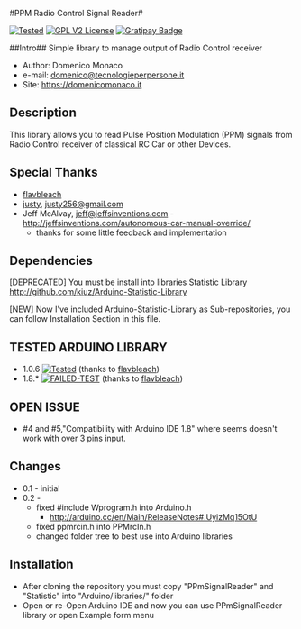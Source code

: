 #PPM Radio Control Signal Reader#

[![Tested](http://img.shields.io/badge/Tested-ok-brightgreen.svg)](https://github.com/kiuz/PPM-Signal-Reader-ARDUINO)
[![GPL V2 License](http://img.shields.io/badge/License-GPLv2-red.svg)](http://www.gnu.org/licenses/gpl-2.0.html)
[![Gratipay Badge](http://img.shields.io/badge/Gratipay-kiuzhack-green.svg)](https://gratipay.com/kiuzhack)

##Intro##
Simple library to manage output of Radio Control receiver

* Author: Domenico Monaco
* e-mail: domenico@tecnologieperpersone.it
* Site: https://domenicomonaco.it

## Description
This library allows you to read Pulse Position Modulation (PPM) signals from Radio Control receiver of classical RC Car or other Devices.

## Special Thanks ##
* [flavbleach](https://github.com/flavbleach)
* [justy](https://github.com/justy), justy256@gmail.com
* Jeff McAlvay, jeff@jeffsinventions.com - <http://jeffsinventions.com/autonomous-car-manual-override/>
	* thanks for some little feedback and implementation

## Dependencies ##
[DEPRECATED] You must be install into libraries Statistic Library
http://github.com/kiuz/Arduino-Statistic-Library

[NEW] Now I've included Arduino-Statistic-Library as Sub-repositories, you can follow Installation Section in this file.

## TESTED ARDUINO LIBRARY ##
* 1.0.6 [![Tested](http://img.shields.io/badge/Tested-SUCCESS-brightgreen.svg)](https://github.com/kiuz/PPM-Signal-Reader-ARDUINO) (thanks to [flavbleach](https://github.com/flavbleach))
* 1.8.* [![FAILED-TEST](http://img.shields.io/badge/Tested-FAILED-brightred.svg)](https://github.com/kiuz/PPM-Signal-Reader-ARDUINO) (thanks to [flavbleach](https://github.com/flavbleach))

## OPEN ISSUE ##
 * #4 and #5,"Compatibility with Arduino IDE 1.8" where seems doesn't work with over 3 pins input.

## Changes ##
* 0.1 - initial 
* 0.2 - 
	* fixed #include Wprogram.h into Arduino.h
		* http://arduino.cc/en/Main/ReleaseNotes#.UyizMq15OtU
	* fixed ppmrcin.h into PPMrcIn.h
	* changed folder tree to best use into Arduino libraries

## Installation ##
* After cloning the repository you must copy "PPmSignalReader" and "Statistic" into "Arduino/libraries/" folder
* Open or re-Open Arduino IDE and now you can use PPmSignalReader library or open Example form menu
